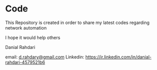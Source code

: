 # Code
This Repository is created in order to share my latest codes regarding network automation

I hope it would help others

Danial Rahdari

email: d.rahdary@gmail.com
Linkedin: https://ir.linkedin.com/in/danial-rahdari-4579521b6
